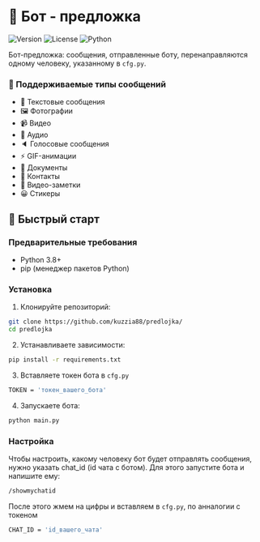 # 🤖 Бот - предложка

![Version](https://img.shields.io/badge/version-1.0.0-blue.svg)
![License](https://img.shields.io/badge/license-MIT-blue.svg)
![Python](https://img.shields.io/badge/python-3.8%2B-blue)

Бот-предложка: сообщения, отправленные боту, перенаправляются одному человеку, указанному в `cfg.py`.

### 📱 Поддерживаемые типы сообщений
- 📝 Текстовые сообщения
- 🖼️ Фотографии
- 📹 Видео
- 🎵 Аудио
- 🔈 Голосовые сообщения
- ⚡ GIF-анимации
- 📎 Документы
- 👤 Контакты
- 🎥 Видео-заметки
- 😀 Стикеры

## 🚀 Быстрый старт

### Предварительные требования

- Python 3.8+
- pip (менеджер пакетов Python)

### Установка

1. Клонируйте репозиторий:
```bash
git clone https://github.com/kuzzia88/predlojka/
cd predlojka
```
2. Устанавливаете зависимости:
```bash
pip install -r requirements.txt
```
3. Вставляете токен бота в `cfg.py`
```bash
TOKEN = 'токен_вашего_бота'
```
4. Запускаете бота:
```bash
python main.py
```

### Настройка

Чтобы настроить, какому человеку бот будет отправлять сообщения, нужно указать chat_id (id чата с ботом). Для этого запустите бота и напишите ему:
```bash
/showmychatid
```
После этого жмем на цифры и вставляем в `cfg.py`, по анналогии с токеном
```bash
CHAT_ID = 'id_вашего_чата'
```

